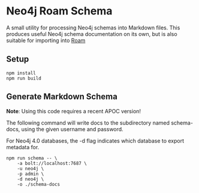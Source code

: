 # Neo4j Roam Schema

A small utility for processing Neo4j schemas into Markdown files.  This produces useful Neo4j 
schema documentation on its own, but is also suitable for importing into [Roam](https://roamresearch.com/)

## Setup

```
npm install
npm run build
```

## Generate Markdown Schema

**Note**:  Using this code requires a recent APOC version!

The following command will write docs to the subdirectory
named schema-docs, using the given username and password.

For Neo4j 4.0 databases, the -d flag indicates which database to export metadata for.

```
npm run schema -- \
    -a bolt://localhost:7687 \
    -u neo4j \
    -p admin \
    -d neo4j \
    -o ./schema-docs
```